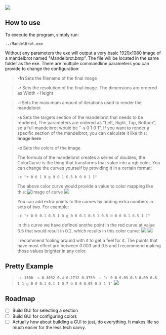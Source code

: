 ![](https://i.imgur.com/jwQ8FiB.png)

## How to use

To execute the program, simply run:
```
../MandelBrot.exe
```

Without any parameters the exe will output a very basic 1920x1080 image of a mandelbrot named "Mandelbrot.bmp". The file will be located in the same folder as the exe. There are multiple commandline parameters you can provide to change the configuration:

> **-fn <string>**
> Sets the filename of the final image

> **-r <int> <int>**
> Sets the resolution of the final image.
> The dimensions are ordered as Width - Height

> **-i <int>**
> Sets the maxumum amount of iterations used to render the mandelbrot

> **-s <double> <double> <double> <double>**
> Sets the targets section of the mandelbrot that needs to be rendered, The parameters are ordered as "Left, Right, Top, Bottom", so a full mandelbrot would be "-s 0 1 0 1". If you want to render a specific section of the mandelbrot, you can calculate it like this:
> **Image here**

> **-c <colorcurve>**
> Sets the colors of the image. 
>
> The formula of the mandelbrot creates a series of doubles, the ColorCurve is the thing that transforms that value into a rgb color. You can change the curves yourself by providing it in a certain format:
>
> ```
> -c "r 0 0 1 0 g 0 0 1 0.5 b 0 0 1 1"
> ```
>
> The above color curve would provide a value to color mapping like this:
> ![Image of curve](https://i.ibb.co/0nxzg88/image.png)
> ![](https://i.imgur.com/LolYBcA.png)
> 
>
> You can add extra points to the curves by adding extra numbers in sets of two. For example:
> ```
> -c "r 0 0 0.1 0.5 1 0 g 0 0 0.1 0.5 1 0.5 b 0 0 0.1 0.5 1 1"
> ```
> In this curve we have defined anothe point in the red curve at value 0.5 that would result in 0.2. which results in this color curve:
> ![](https://i.imgur.com/9mn43Ne.png)
> ![](https://i.imgur.com/9kLVSGX.png)
>
> I recommend fooling around with it to get a feel for it. The points that have most effect are between 0.003 and 0.5 and I recommend making those values brighter in any color.


## Pretty Example
> `-i 1500 -s 0.3052 0.4 0.2712 0.3759 -c "r 0 0 0.03 0.5 0.09 0.8 1 1 g 0 0 0.1 0.1 1 0.7 b 0 0 0.05 0.5 1 1"` 
> ![](https://i.imgur.com/YCWREsG.png)


    
## Roadmap
- [ ] Build GUI for selecting a section
- [ ] Build GUI for configuring colors
- [ ] Actually how about building a GUI to just, do everything. It makes life so much easier for the less tech savvy.
